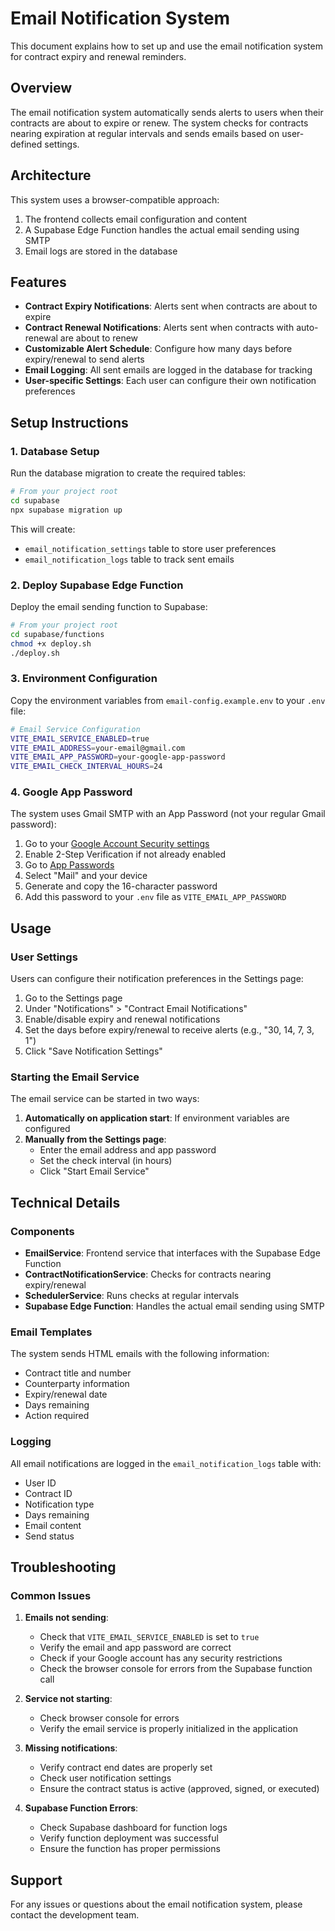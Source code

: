 # Email Notification System

This document explains how to set up and use the email notification system for contract expiry and renewal reminders.

## Overview

The email notification system automatically sends alerts to users when their contracts are about to expire or renew. The system checks for contracts nearing expiration at regular intervals and sends emails based on user-defined settings.

## Architecture

This system uses a browser-compatible approach:

1. The frontend collects email configuration and content
2. A Supabase Edge Function handles the actual email sending using SMTP
3. Email logs are stored in the database

## Features

- **Contract Expiry Notifications**: Alerts sent when contracts are about to expire
- **Contract Renewal Notifications**: Alerts sent when contracts with auto-renewal are about to renew
- **Customizable Alert Schedule**: Configure how many days before expiry/renewal to send alerts
- **Email Logging**: All sent emails are logged in the database for tracking
- **User-specific Settings**: Each user can configure their own notification preferences

## Setup Instructions

### 1. Database Setup

Run the database migration to create the required tables:

```bash
# From your project root
cd supabase
npx supabase migration up
```

This will create:
- `email_notification_settings` table to store user preferences
- `email_notification_logs` table to track sent emails

### 2. Deploy Supabase Edge Function

Deploy the email sending function to Supabase:

```bash
# From your project root
cd supabase/functions
chmod +x deploy.sh
./deploy.sh
```

### 3. Environment Configuration

Copy the environment variables from `email-config.example.env` to your `.env` file:

```bash
# Email Service Configuration
VITE_EMAIL_SERVICE_ENABLED=true
VITE_EMAIL_ADDRESS=your-email@gmail.com
VITE_EMAIL_APP_PASSWORD=your-google-app-password
VITE_EMAIL_CHECK_INTERVAL_HOURS=24
```

### 4. Google App Password

The system uses Gmail SMTP with an App Password (not your regular Gmail password):

1. Go to your [Google Account Security settings](https://myaccount.google.com/security)
2. Enable 2-Step Verification if not already enabled
3. Go to [App Passwords](https://myaccount.google.com/apppasswords)
4. Select "Mail" and your device
5. Generate and copy the 16-character password
6. Add this password to your `.env` file as `VITE_EMAIL_APP_PASSWORD`

## Usage

### User Settings

Users can configure their notification preferences in the Settings page:

1. Go to the Settings page
2. Under "Notifications" > "Contract Email Notifications"
3. Enable/disable expiry and renewal notifications
4. Set the days before expiry/renewal to receive alerts (e.g., "30, 14, 7, 3, 1")
5. Click "Save Notification Settings"

### Starting the Email Service

The email service can be started in two ways:

1. **Automatically on application start**: If environment variables are configured
2. **Manually from the Settings page**:
   - Enter the email address and app password
   - Set the check interval (in hours)
   - Click "Start Email Service"

## Technical Details

### Components

- **EmailService**: Frontend service that interfaces with the Supabase Edge Function
- **ContractNotificationService**: Checks for contracts nearing expiry/renewal
- **SchedulerService**: Runs checks at regular intervals
- **Supabase Edge Function**: Handles the actual email sending using SMTP

### Email Templates

The system sends HTML emails with the following information:

- Contract title and number
- Counterparty information
- Expiry/renewal date
- Days remaining
- Action required

### Logging

All email notifications are logged in the `email_notification_logs` table with:

- User ID
- Contract ID
- Notification type
- Days remaining
- Email content
- Send status

## Troubleshooting

### Common Issues

1. **Emails not sending**:
   - Check that `VITE_EMAIL_SERVICE_ENABLED` is set to `true`
   - Verify the email and app password are correct
   - Check if your Google account has any security restrictions
   - Check the browser console for errors from the Supabase function call

2. **Service not starting**:
   - Check browser console for errors
   - Verify the email service is properly initialized in the application

3. **Missing notifications**:
   - Verify contract end dates are properly set
   - Check user notification settings
   - Ensure the contract status is active (approved, signed, or executed)

4. **Supabase Function Errors**:
   - Check Supabase dashboard for function logs
   - Verify function deployment was successful
   - Ensure the function has proper permissions

## Support

For any issues or questions about the email notification system, please contact the development team. 